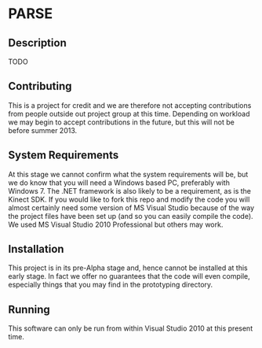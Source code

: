 PARSE
=============

Description
-----------
TODO

Contributing
------------
This is a project for credit and we are therefore not accepting contributions 
from people outside out project group at this time. Depending on workload we
may begin to accept contributions in the future, but this will not be before
summer 2013.

System Requirements
-------------------
At this stage we cannot confirm what the system requirements will be, but we 
do know that you will need a Windows based PC, preferably with Windows 7. 
The .NET framework is also likely to be a requirement, as is the Kinect SDK.
If you would like to fork this repo and modify the code you will almost 
certainly need some version of MS Visual Studio because of the way the 
project files have been set up (and so you can easily compile the code). 
We used MS Visual Studio 2010 Professional but others may work. 


Installation
------------
This project is in its pre-Alpha stage and, hence cannot be installed at 
this early stage. In fact we offer no guarantees that the code will even 
compile, especially things that you may find in the prototyping directory. 

Running
-------
This software can only be run from within Visual Studio 2010 at this present 
time. 

